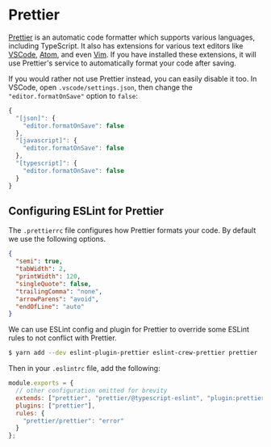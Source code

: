 # Prettier

[Prettier](https://prettier.io/) is an automatic code formatter which supports various languages, including TypeScript. It also has extensions for various text editors like [VSCode](https://github.com/prettier/prettier-vscode), [Atom](https://github.com/prettier/prettier-atom), and even [Vim](https://github.com/prettier/vim-prettier). If you have installed these extensions, it will use Prettier's service to automatically format your code after saving.

If you would rather not use Prettier instead, you can easily disable it too. In VSCode, open `.vscode/settings.json`, then change the `"editor.formatOnSave"` option to `false`:

```javascript
{
  "[json]": {
    "editor.formatOnSave": false
  },
  "[javascript]": {
    "editor.formatOnSave": false
  },
  "[typescript]": {
    "editor.formatOnSave": false
  }
}
```

## Configuring ESLint for Prettier

The `.prettierrc` file configures how Prettier formats your code. By default we use the following options.

```json
{
  "semi": true,
  "tabWidth": 2,
  "printWidth": 120,
  "singleQuote": false,
  "trailingComma": "none",
  "arrowParens": "avoid",
  "endOfLine": "auto"
}
```

We can use ESLint config and plugin for Prettier to override some ESLint rules to not conflict with Prettier.

```bash
$ yarn add --dev eslint-plugin-prettier eslint-crew-prettier prettier
```

Then in your `.eslintrc` file, add the following:

```javascript
module.exports = {
  // other configuration omitted for brevity
  extends: ["prettier", "prettier/@typescript-eslint", "plugin:prettier/recommended"],
  plugins: ["prettier"],
  rules: {
    "prettier/prettier": "error"
  }
};
```
